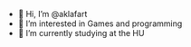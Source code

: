 - 👋 Hi, I’m @aklafart
- 👀 I’m interested in Games and programming
- 🌱 I’m currently studying at the HU

<!---
aklafart/aklafart is a ✨ special ✨ repository because its `README.md` (this file) appears on your GitHub profile.
You can click the Preview link to take a look at your changes.
--->
